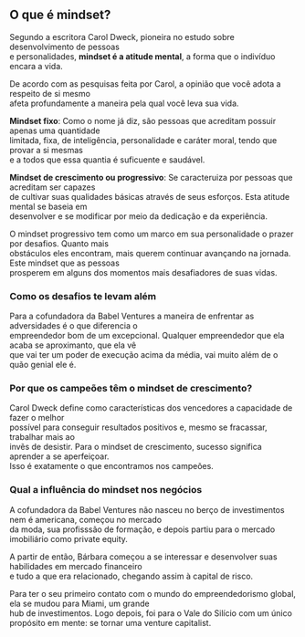 ## O que é mindset?

Segundo a escritora Carol Dweck, pioneira no estudo sobre desenvolvimento de pessoas<br>
e personalidades, **mindset é a atitude mental**, a forma que o indivíduo encara a vida.<br>

De acordo com as pesquisas feita por Carol, a opinião que você adota a respeito de si mesmo<br>
afeta profundamente a maneira pela qual você leva sua vida.

**Mindset fixo**: Como o nome já diz, são pessoas que acreditam possuir apenas uma quantidade<br>
limitada, fixa, de inteligência, personalidade e caráter moral, tendo que provar a si mesmas<br>
e a todos que essa quantia é suficuente e saudável.

**Mindset de crescimento ou progressivo**: Se caracteruiza por pessoas que acreditam ser capazes<br>
de cultivar suas qualidades básicas através de seus esforços. Esta atitude mental se baseia em<br>
desenvolver e se modificar por meio da dedicação e da experiência.

O mindset progressivo tem como um marco em sua personalidade o prazer por desafios. Quanto mais<br>
obstáculos eles encontram, mais querem continuar avançando na jornada. Este mindset que as pessoas<br>
prosperem em alguns dos momentos mais desafiadores de suas vidas.

### Como os desafios te levam além

Para a cofundadora da Babel Ventures a maneira de enfrentar as adversidades é o que diferencia o<br>
empreendedor bom de um excepcional. Qualquer empreendedor que ela acaba se aproximanto, que ela vê<br>
que vai ter um poder de execução acima da média, vai muito além de o quão genial ele é.

### Por que os campeões têm o mindset de crescimento?
Carol Dweck define como características dos vencedores a capacidade de fazer o melhor<br>
possível para conseguir resultados positivos e, mesmo se fracassar, trabalhar mais ao<br>
invẽs de desistir. Para o mindset de crescimento, sucesso significa aprender a se aperfeiçoar.<br>
Isso é exatamente o que encontramos nos campeões.

### Qual a influência do mindset nos negócios
A cofundadora da Babel Ventures não nasceu no berço de investimentos nem é americana, começou no mercado<br>
da moda, sua profisssão de formação, e depois partiu para o mercado imobiliário como private equity.

A partir de então, Bárbara começou a se interessar e desenvolver suas habilidades em mercado financeiro<br> 
e tudo a que era relacionado, chegando assim à capital de risco.

Para ter o seu primeiro contato com o mundo do empreendedorismo global, ela se mudou para Miami, um grande<br> 
hub de investimentos. Logo depois, foi para o Vale do Silício com um único propósito em mente: se tornar uma venture capitalist.